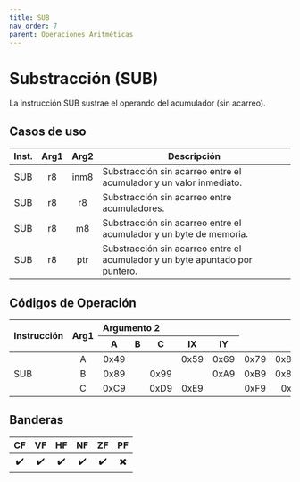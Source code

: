 ```yaml
---
title: SUB
nav_order: 7
parent: Operaciones Aritméticas
---
```


# Substracción (SUB)

La instrucción SUB sustrae el operando del acumulador (sin acarreo).

## Casos de uso

| Inst. |             Arg1             | Arg2 | Descripción                                                     |
|:-----:|:----------------------------:|:----:|-----------------------------------------------------------------|
| SUB   | r8 | inm8 | Substracción sin acarreo entre el acumulador y un valor inmediato.                  |
| SUB   | r8 | r8   | Substracción sin acarreo entre acumuladores. |
| SUB   | r8 | m8   | Substracción sin acarreo entre el acumulador y un byte de memoria.                  |
| SUB   | r8 | ptr  | Substracción sin acarreo entre el acumulador y un byte apuntado por puntero.                  |

## Códigos de Operación

<table>
    <thead>
        <tr>
            <th rowspan=3 style="text-align: left;">Instrucción</th>
            <th rowspan=3 style="text-align: left;">Arg1</th>
            <th colspan=8 style="text-align: left;">Argumento 2</th>
            <th rowspan=2 style="text-align: center;">Inmediato</th>
            <th rowspan=2 style="text-align: center;">Inherente</th>
            <th colspan=3 style="text-align: center;">Acumuladores</th>
            <th rowspan=2 style="text-align: center;">Directo</th>
            <th colspan=2 style="text-align: center;">Indexado</th>
        </tr>
        <tr>
            <th style="text-align: center;">A</th>
            <th style="text-align: center;">B</th>
            <th style="text-align: center;">C</th>
            <th style="text-align: center;">IX</th>
            <th style="text-align: center;">IY</th>
        </tr>
    </thead>
    <tbody>
        <tr>
            <td rowspan=3 style="text-align: left;">SUB</td>
            <td style="text-align: center;">A</td>
            <td style="text-align: center;">0x49</td>
            <td style="text-align: center;"></td>
            <td style="text-align: center;"></td>
            <td style="text-align: center;">0x59</td>
            <td style="text-align: center;">0x69</td>
            <td style="text-align: center;">0x79</td>
            <td style="text-align: center;">0x8009</td>
            <td style="text-align: center;">0x8089</td>
        </tr>
        <tr>
            <td style="text-align: center;">B</td>
            <td style="text-align: center;">0x89</td>
            <td style="text-align: center;"></td>
            <td style="text-align: center;">0x99</td>
            <td style="text-align: center;"></td>
            <td style="text-align: center;">0xA9</td>
            <td style="text-align: center;">0xB9</td>
            <td style="text-align: center;">0x8019</td>
            <td style="text-align: center;">0x8099</td>
        </tr>
        <tr>
            <td style="text-align: center;">C</td>
            <td style="text-align: center;">0xC9</td>
            <td style="text-align: center;"></td>
            <td style="text-align: center;">0xD9</td>
            <td style="text-align: center;">0xE9</td>
            <td style="text-align: center;"></td>
            <td style="text-align: center;">0xF9</td>
            <td style="text-align: center;">0x29</td>
            <td style="text-align: center;">0xA9</td>
        </tr>
    </tbody>
</table>

## Banderas

| CF  | VF  | HF  | NF  | ZF  | PF  |
|:---:|:---:|:---:|:---:|:---:|:---:|
| ✔️  | ✔️  | ✔️  | ✔️  | ✔️  | ✖️  |

